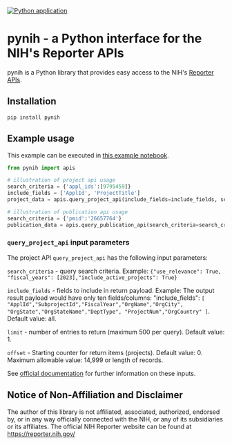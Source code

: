 [![Python application](https://github.com/jermwatt/pynih/actions/workflows/python-app.yml/badge.svg)](https://github.com/jermwatt/pynih/actions/workflows/python-app.yml)

# pynih - a Python interface for the NIH's Reporter APIs

pynih is a Python library that provides easy access to the NIH's [Reporter APIs](https://api.reporter.nih.gov/).

## Installation

`pip install pynih`

## Example usage

This example can be executed in [this example notebook](https://colab.research.google.com/github/jermwatt/pynih/blob/main/pynih_example_usage.ipynb#scrollTo=mTC2IDzs7_l1).

```python
from pynih import apis

# illustration of project api usage
search_criteria = {'appl_ids':[9795459]}
include_fields = ['ApplId', 'ProjectTitle']
project_data = apis.query_project_api(include_fields=include_fields, search_criteria=search_criteria)

# illustration of publication api usage
search_criteria = {'pmid':'26657764'}
publication_data = apis.query_publication_api(search_criteria=search_criteria)
```

### `query_project_api` input parameters

The project API `query_project_api` has the following input parameters:

`search_criteria` - query search criteria.  Example: `{"use_relevance": True, "fiscal_years": [2023],"include_active_projects": True}`

`include_fields` - fields to include in return payload.   Example: The output result payload would have only ten fields/columns: "include_fields": `[ "ApplId","SubprojectId","FiscalYear","OrgName","OrgCity", "OrgState","OrgStateName","DeptType", "ProjectNum","OrgCountry" ]`.  Default value: all.

`limit` - number of entries to return (maximum 500 per query).  Default value: 1.

`offset` - Starting counter for return items (projects). Default value: 0.  Maximum allowable value: 14,999 or length of records.

See [official documentation](https://api.reporter.nih.gov/#/Search/post_v2_projects_search) for further information on these inputs.


## Notice of Non-Affiliation and Disclaimer 
The author of this library is not affiliated, associated, authorized, endorsed by, or in any way officially connected with the NIH, or any of its subsidiaries or its affiliates. The official NIH Reporter website can be found at https://reporter.nih.gov/
